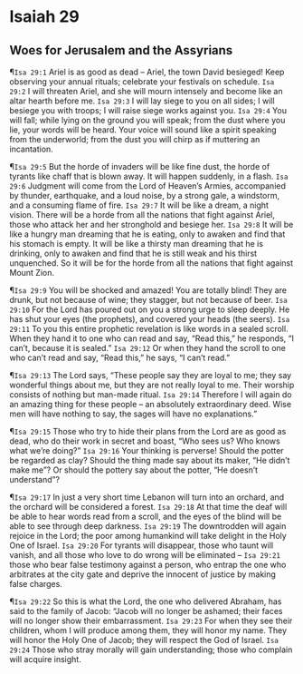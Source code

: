 # Isaiah 29

## Woes for Jerusalem and the Assyrians
¶`Isa 29:1` Ariel is as good as dead – Ariel, the town David besieged! Keep observing your annual rituals; celebrate your festivals on schedule.
`Isa 29:2` I will threaten Ariel, and she will mourn intensely and become like an altar hearth before me.
`Isa 29:3` I will lay siege to you on all sides; I will besiege you with troops; I will raise siege works against you.
`Isa 29:4` You will fall; while lying on the ground you will speak; from the dust where you lie, your words will be heard. Your voice will sound like a spirit speaking from the underworld; from the dust you will chirp as if muttering an incantation.

¶`Isa 29:5` But the horde of invaders will be like fine dust, the horde of tyrants like chaff that is blown away. It will happen suddenly, in a flash.
`Isa 29:6` Judgment will come from the Lord of Heaven’s Armies, accompanied by thunder, earthquake, and a loud noise, by a strong gale, a windstorm, and a consuming flame of fire.
`Isa 29:7` It will be like a dream, a night vision. There will be a horde from all the nations that fight against Ariel, those who attack her and her stronghold and besiege her.
`Isa 29:8` It will be like a hungry man dreaming that he is eating, only to awaken and find that his stomach is empty. It will be like a thirsty man dreaming that he is drinking, only to awaken and find that he is still weak and his thirst unquenched. So it will be for the horde from all the nations that fight against Mount Zion.

¶`Isa 29:9` You will be shocked and amazed! You are totally blind! They are drunk, but not because of wine; they stagger, but not because of beer.
`Isa 29:10` For the Lord has poured out on you a strong urge to sleep deeply. He has shut your eyes (the prophets), and covered your heads (the seers).
`Isa 29:11` To you this entire prophetic revelation is like words in a sealed scroll. When they hand it to one who can read and say, “Read this,” he responds, “I can’t, because it is sealed.”
`Isa 29:12` Or when they hand the scroll to one who can’t read and say, “Read this,” he says, “I can’t read.”

¶`Isa 29:13` The Lord says, “These people say they are loyal to me; they say wonderful things about me, but they are not really loyal to me. Their worship consists of nothing but man-made ritual.
`Isa 29:14` Therefore I will again do an amazing thing for these people – an absolutely extraordinary deed. Wise men will have nothing to say, the sages will have no explanations.”

¶`Isa 29:15` Those who try to hide their plans from the Lord are as good as dead, who do their work in secret and boast, “Who sees us? Who knows what we’re doing?”
`Isa 29:16` Your thinking is perverse! Should the potter be regarded as clay? Should the thing made say about its maker, “He didn’t make me”? Or should the pottery say about the potter, “He doesn’t understand”?

¶`Isa 29:17` In just a very short time Lebanon will turn into an orchard, and the orchard will be considered a forest.
`Isa 29:18` At that time the deaf will be able to hear words read from a scroll, and the eyes of the blind will be able to see through deep darkness.
`Isa 29:19` The downtrodden will again rejoice in the Lord; the poor among humankind will take delight in the Holy One of Israel.
`Isa 29:20` For tyrants will disappear, those who taunt will vanish, and all those who love to do wrong will be eliminated –
`Isa 29:21` those who bear false testimony against a person, who entrap the one who arbitrates at the city gate and deprive the innocent of justice by making false charges.

¶`Isa 29:22` So this is what the Lord, the one who delivered Abraham, has said to the family of Jacob: “Jacob will no longer be ashamed; their faces will no longer show their embarrassment.
`Isa 29:23` For when they see their children, whom I will produce among them, they will honor my name. They will honor the Holy One of Jacob; they will respect the God of Israel.
`Isa 29:24` Those who stray morally will gain understanding; those who complain will acquire insight.
